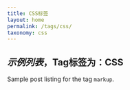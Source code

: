 ```yaml
---
title: CSS标签
layout: home
permalink: /tags/css/
taxonomy: css
---
```

## *示例列表*，Tag标签为：CSS
Sample post listing for the tag `markup`.